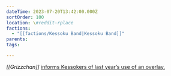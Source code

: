 ```yaml
---
dateTime: 2023-07-20T13:42:00.000Z
sortOrder: 100
location: \#reddit-rplace
factions:
  - "[[factions/Kessoku Band|Kessoku Band]]"
parents: 
tags: 

---
```

*[[Grizzchan]]* [informs Kessokers of last year’s use of an overlay.](discord://discord.com/channels/1093664259273130084/1131230952119615600/1131581835453927495)

